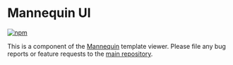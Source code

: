Mannequin UI
============

[![npm](https://img.shields.io/npm/v/lastcall-mannequin-ui.svg)](https://www.npmjs.com/package/lastcall-mannequin-ui)

This is a component of the [Mannequin](https://github.com/LastCallMedia/Mannequin) template viewer. Please file any bug reports or feature requests to the [main repository](https://github.com/LastCallMedia/Mannequin).